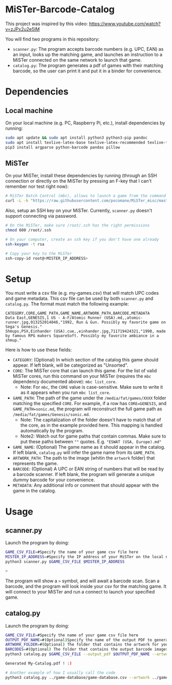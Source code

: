 # MiSTer-Barcode-Catalog

This project was inspired by this video: https://www.youtube.com/watch?v=zJPx2u2e5IM

You will find two programs in this repository:
- `scanner.py`: The program accepts barcode numbers (e.g. UPC, EAN) as an input, looks up the matching game, and launches an instruction to a MiSTer connected on the same network to launch that game.
- `catalog.py`: The program generates a pdf of games with their matching barcode, so the user can print it and put it in a binder for convenience.

# Dependencies

## Local machine
On your local machine (e.g. PC, Raspberry Pi, etc.), install dependencies by running:

```bash
sudo apt update && sudo apt install python3 python3-pip pandoc
sudo apt install texlive-latex-base texlive-latex-recommended texlive-fonts-recommended
pip3 install argparse python-barcode pandas pillow
```

## MiSTer
On your MiSTer, install these dependencies by running (through an SSH connection or directly on the MiSTer by pressing an F-key that I can't remember nor test right now):
```bash
# MiSTer Batch Control (mbc), allows to launch a game from the command line interface
curl -L -k "https://raw.githubusercontent.com/pocomane/MiSTer_misc/master/MiSTer_misc.sh" | bash -s update
```

Also, setup an SSH key on your MiSTer. Currently, `scanner.py` doesn't support connecting via password.
```bash
# On the MiSTer, make sure /root/.ssh has the right permissions
chmod 600 /root/.ssh

# On your computer, create an ssh key if you don't have one already
ssh-keygen -t rsa

# Copy your key to the MiSTer
ssh-copy-id root@<MISTER_IP_ADDRESS>
```

# Setup

You must write a csv file (e.g. my-games.csv) that will match UPC codes and game metadata. This csv file can be used by both `scanner.py` and `catalog.py`.
The format must match the following example:

```csv
CATEGORY,CORE,GAME_PATH,GAME_NAME,ARTWORK_PATH,BARCODE,METADATA
Data East,GENESIS,1 US - A-F/Atomic Runner (USA).md,,atomic-runner.jpg,013252014046,"1992, Run & Gun. Possibly my favorite game on Sega's Genesis."
Shmups,PSX,Einhander (USA).cue,,einhander.jpg,711719424321,"1998, made by famous RPG makers SquareSoft. Possibly my favorite ambiance in a shmup."
```

Here is how to use these fields:
- `CATEGORY`: (Optional) In which section of the catalog this game should appear. If left blank, will be categorized as "Unsorted".
- `CORE`: The MiSTer core that can launch this game. For the list of valid MiSTer cores, run this command on your MiSTer (requires the `mbc` dependency documented above): `mbc list_core`.
  - Note: For `mbc`, the `CORE` value is case-sensitive. Make sure to write it as it appears when you run `mbc list_core`.
- `GAME_PATH`: The path of the game under the `/media/fat/games/XXXX` folder matching the specified `CORE`. For example, if a row has `CORE=GENESIS`, and `GAME_PATH=sonic.md`, the program will reconstruct the full game path as `/media/fat/games/Genesis/sonic.md`.
  - Note: The capitalization of the folder doesn't have to match that of the core, as in the example provided here. This mapping is handled automatically by the program.
  - Note2: Watch out for game paths that contain commas. Make sure to put these paths between `""` quotes. E.g. `"ESWAT (USA, Europe).md"`
 - `GAME_NAME`: (Optional) The game name as it should appear in the catalog. If left blank, `catalog.py` will infer the game name from its `GAME_PATH`.
 - `ARTWORK_PATH`: The path to the image (whitin the `artwork` folder) that represents the game.
 - `BARCODE`: (Optional) A UPC or EAN string of numbers that will be read by a barcode scanner. If left blank, the program will generate a unique dummy barcode for your convenience.
 - `METADATA`: Any additional info or comment that should appear with the game in the catalog.
 
# Usage

## scanner.py
Launch the program by doing:
```bash
GAME_CSV_FILE=#Specify the name of your game csv file here
MISTER_IP_ADDRESS=#Specify the IP address of your MiSTer on the local network
python3 scanner.py $GAME_CSV_FILE $MISTER_IP_ADDRESS

>
```

The program will show a `>` symbol, and will await a barcode scan. Scan a barcode, and the program will look inside your csv for the matching game. It will connect to your MiSTer and run a connect to launch your specified game.

## catalog.py
Launch the program by doing:
```bash
GAME_CSV_FILE=#Specify the name of your game csv file here
OUTPUT_PDF_NAME=#(Optional)Specify the name of the output PDF to generate, e.g. "My-Catalog.pdf". If unspecified, will default to output.pdf
ARTWORK_FOLDER=#(Optional) The folder that contains the artwork for your games. Defaults to "artwork".
BARCODES=#(Optional) The folder that contains the output barcode images. Defaults to "barcodes".
python3 catalog.py $GAME_CSV_FILE --output_pdf $OUTPUT_PDF_NAME --artwork $ARTWORK_FOLDER --barcodes $BARCODES

Generated My-Catalog.pdf ! :)

# Another example of how I usually call the code
python3 catalog.py ../game-database/game-database.csv --artwork ../game-database/artwork/ --update-csv
```

